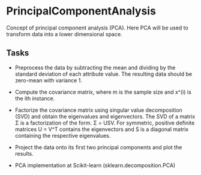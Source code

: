# PrincipalComponentAnalysis
Concept of principal component analysis (PCA). Here PCA will be used to transform data into a lower dimensional space.


## Tasks

- Preprocess the data by subtracting the mean and dividing by the standard deviation of each attribute value. The resulting data should be zero-mean with variance 1.

- Compute the covariance matrix, where m is the sample size and x^(i) is the ith instance.

- Factorize the covariance matrix using singular value decomposition (SVD) and obtain the eigenvalues and eigenvectors. The SVD of a matrix Σ is a factorization of the form. Σ = USV. For symmetric, positive definite matrices U = V^T contains the eigenvectors and S is a diagonal matrix containing the respective eigenvalues.

- Project the data onto its first two principal components and plot the results.

- PCA implementation at Scikit-learn (sklearn.decomposition.PCA)
